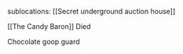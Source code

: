

sublocations: [[Secret underground auction house]]

[[The Candy Baron]] Died

Chocolate goop guard
